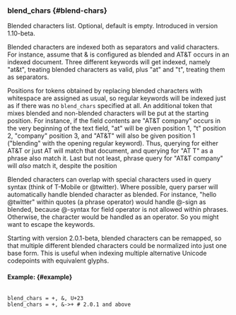 ### blend_chars {#blend-chars}

Blended characters list. Optional, default is empty. Introduced in version 1.10-beta.

Blended characters are indexed both as separators and valid characters. For instance, assume that &amp; is configured as blended and AT&amp;T occurs in an indexed document. Three different keywords will get indexed, namely &quot;at&amp;t&quot;, treating blended characters as valid, plus &quot;at&quot; and &quot;t&quot;, treating them as separators.

Positions for tokens obtained by replacing blended characters with whitespace are assigned as usual, so regular keywords will be indexed just as if there was no `blend_chars` specified at all. An additional token that mixes blended and non-blended characters will be put at the starting position. For instance, if the field contents are &quot;AT&amp;T company&quot; occurs in the very beginning of the text field, &quot;at&quot; will be given position 1, &quot;t&quot; position 2, &quot;company&quot; position 3, and &quot;AT&amp;T&quot; will also be given position 1 (&quot;blending&quot; with the opening regular keyword). Thus, querying for either AT&amp;T or just AT will match that document, and querying for &quot;AT T&quot; as a phrase also match it. Last but not least, phrase query for &quot;AT&amp;T company&quot; will _also_ match it, despite the position

Blended characters can overlap with special characters used in query syntax (think of T-Mobile or @twitter). Where possible, query parser will automatically handle blended character as blended. For instance, &quot;hello @twitter&quot; within quotes (a phrase operator) would handle @-sign as blended, because @-syntax for field operator is not allowed within phrases. Otherwise, the character would be handled as an operator. So you might want to escape the keywords.

Starting with version 2.0.1-beta, blended characters can be remapped, so that multiple different blended characters could be normalized into just one base form. This is useful when indexing multiple alternative Unicode codepoints with equivalent glyphs.

#### Example: {#example}

```

blend_chars = +, &, U+23
blend_chars = +, &->+ # 2.0.1 and above

```